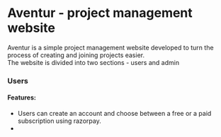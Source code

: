 # Aventur - project management website <br/>
Aventur is a simple project management website developed to turn the process of creating and joining projects easier.<br/>
The website is divided into two sections - users and admin<br/>
### Users<br/>
#### Features:<br/>
* Users can create an account and choose between a free or a paid subscription using razorpay.
* 
